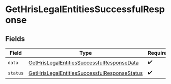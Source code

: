# GetHrisLegalEntitiesSuccessfulResponse


## Fields

| Field                                                                                                               | Type                                                                                                                | Required                                                                                                            | Description                                                                                                         |
| ------------------------------------------------------------------------------------------------------------------- | ------------------------------------------------------------------------------------------------------------------- | ------------------------------------------------------------------------------------------------------------------- | ------------------------------------------------------------------------------------------------------------------- |
| `data`                                                                                                              | [GetHrisLegalEntitiesSuccessfulResponseData](../../models/shared/gethrislegalentitiessuccessfulresponsedata.md)     | :heavy_check_mark:                                                                                                  | N/A                                                                                                                 |
| `status`                                                                                                            | [GetHrisLegalEntitiesSuccessfulResponseStatus](../../models/shared/gethrislegalentitiessuccessfulresponsestatus.md) | :heavy_check_mark:                                                                                                  | N/A                                                                                                                 |